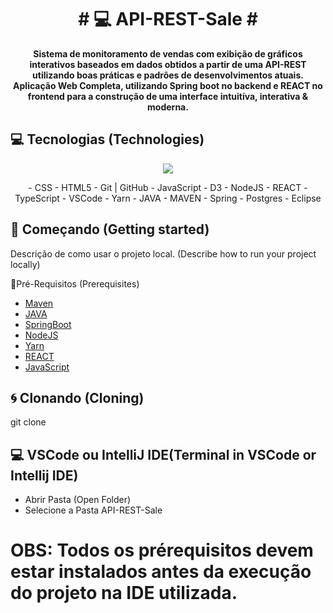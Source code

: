 <h1 align="center" style="font-weight: bold;"># 💻 API-REST-Sale #</h1>


<p align="center">
    <b>Sistema de monitoramento de vendas com exibição de gráficos interativos baseados em dados obtidos a partir de uma API-REST utilizando boas práticas e padrões de desenvolvimentos atuais. Aplicação Web Completa, utilizando Spring boot no backend e REACT no frontend para a construção de uma interface intuitíva, interativa & moderna.</b>
</p>

<h2 id="technologies">💻 Tecnologias (Technologies)</h2>
<p align="center">
  <a href="https://skillicons.dev">
    <img src="https://skillicons.dev/icons?i=git,github,html,css,js,d3,nodejs,react,ts,vscode,yarn,eclipse,java,maven,spring,postgres" />
  </a>
</p>

<p align="center">
- CSS - HTML5 - Git | GitHub - JavaScript - D3 - NodeJS - REACT - TypeScript - VSCode - Yarn - JAVA - MAVEN - Spring - Postgres - Eclipse
</p>

<h2 id="started">🚀 Começando (Getting started)</h2>

Descrição de como usar o projeto local. (Describe how to run your project locally)

<h3i id="prerequisites">📎Pré-Requisitos (Prerequisites)</h3>

- [Maven](https://github.com/)
- [JAVA](https://github.com/)
- [SpringBoot](https://github.com/)
- [NodeJS](https://github.com/)
- [Yarn](https://github.com)
- [REACT](https://github.com/)
- [JavaScript](https://github.com/)

<h2 id="cloning">🌀 Clonando (Cloning)</h2>

git clone 

<h2 id="terminal">💻 VSCode ou IntelliJ IDE(Terminal in VSCode or Intellij IDE)</h2>

- Abrir Pasta (Open Folder)
- Selecione a Pasta API-REST-Sale 

# OBS: Todos os prérequisitos devem estar instalados antes da execução do projeto na IDE utilizada. 
